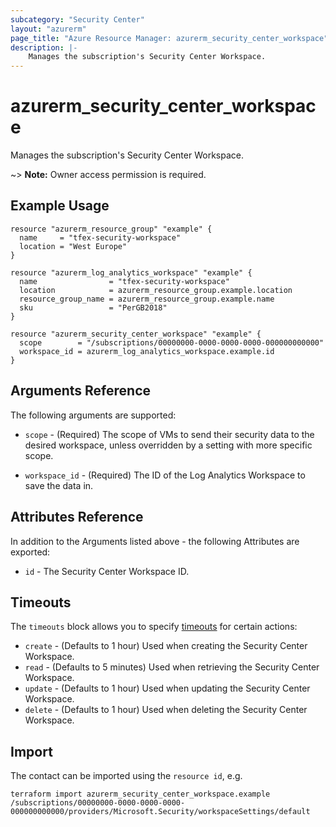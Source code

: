 ```yaml
---
subcategory: "Security Center"
layout: "azurerm"
page_title: "Azure Resource Manager: azurerm_security_center_workspace"
description: |-
    Manages the subscription's Security Center Workspace.
---
```


# azurerm_security_center_workspace

Manages the subscription's Security Center Workspace.

~> **Note:** Owner access permission is required.

## Example Usage

```hcl
resource "azurerm_resource_group" "example" {
  name     = "tfex-security-workspace"
  location = "West Europe"
}

resource "azurerm_log_analytics_workspace" "example" {
  name                = "tfex-security-workspace"
  location            = azurerm_resource_group.example.location
  resource_group_name = azurerm_resource_group.example.name
  sku                 = "PerGB2018"
}

resource "azurerm_security_center_workspace" "example" {
  scope        = "/subscriptions/00000000-0000-0000-0000-000000000000"
  workspace_id = azurerm_log_analytics_workspace.example.id
}
```

## Arguments Reference

The following arguments are supported:

* `scope` - (Required) The scope of VMs to send their security data to the desired workspace, unless overridden by a setting with more specific scope.

* `workspace_id` - (Required) The ID of the Log Analytics Workspace to save the data in.

## Attributes Reference

In addition to the Arguments listed above - the following Attributes are exported:

* `id` - The Security Center Workspace ID.

## Timeouts

The `timeouts` block allows you to specify [timeouts](https://developer.hashicorp.com/terraform/language/resources/configure#define-operation-timeouts) for certain actions:

* `create` - (Defaults to 1 hour) Used when creating the Security Center Workspace.
* `read` - (Defaults to 5 minutes) Used when retrieving the Security Center Workspace.
* `update` - (Defaults to 1 hour) Used when updating the Security Center Workspace.
* `delete` - (Defaults to 1 hour) Used when deleting the Security Center Workspace.

## Import

The contact can be imported using the `resource id`, e.g.

```shell
terraform import azurerm_security_center_workspace.example /subscriptions/00000000-0000-0000-0000-000000000000/providers/Microsoft.Security/workspaceSettings/default
```
